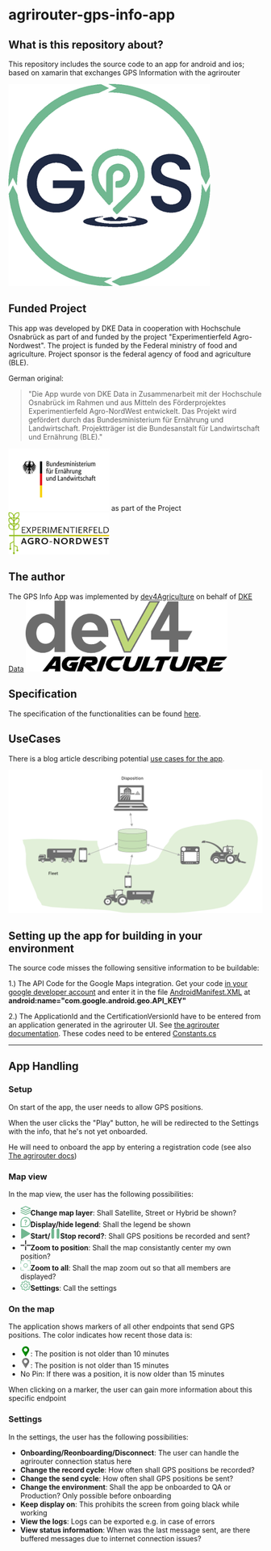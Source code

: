 # agrirouter-gps-info-app

## What is this repository about?
This repository includes the source code to an app for android and ios; based on xamarin that exchanges GPS Information with the agrirouter

<img src="assets/images/gpsapp_Logo.png" width="400px"/>


## Funded Project
This app was developed by DKE Data in cooperation with Hochschule Osnabrück as part of and funded by the project "Experimentierfeld Agro-Nordwest". The project is funded by the Federal ministry of food and agriculture. Project sponsor is the federal agency of food and agriculture (BLE).

German original:
> "Die App wurde von DKE Data in Zusammenarbeit mit der Hochschule Osnabrück im Rahmen und aus Mitteln des Förderprojektes Experimentierfeld Agro-NordWest entwickelt. Das Projekt wird gefördert durch das Bundesministerium für Ernährung und Landwirtschaft. Projektträger ist die Bundesanstalt für Landwirtschaft und Ernährung (BLE)."


<img src="assets/images/BMEL_Logo.svg " width="200px"/>
as part of the Project
<img src="assets/images/logo-agro-nordwest.svg" width="200px"/>


## The author
The GPS Info App was implemented by [dev4Agriculture](https://www.dev4Agriculture.de) on behalf of [DKE Data](https://www.my-agrirouter.com)
<img src="assets/images/dev4Agriculture_Logo.svg" width="400px"/>


## Specification
The specification of the functionalities can be found [here](docs/Specification.md).


## UseCases
There is a blog article describing potential [use cases for the app](https://www.dev4agriculture.de/en/2022/12/04/agrirouter-gps-info-app-2/).

![A potential use case](assets/images/scenario.png)

## Setting up the app for building in your environment

The source code misses the following sensitive information to be buildable:

1.) The API Code for the Google Maps integration. Get your code [in your google developer account](https://cloud.google.com/maps-platform/) and enter it in the file [AndroidManifest.XML](/Agrirouter/Agrirouter.Android/Properties/AndroidManifest.XML) at __android:name="com.google.android.geo.API_KEY"__

2.) The ApplicationId and the CertificationVersionId have to be entered from an application generated in the agrirouter UI. See [the agrirouter documentation](https://docs.my-agrirouter.com/agrirouter-interface-documentation/latest/applications.html). These codes need to be entered [Constants.cs](/Agrirouter/Agrirouter/Common/Constants.cs)

--- 

## App Handling

### Setup

 On start of the app, the user needs to allow GPS positions. 

 When the user clicks the "Play" button, he will be redirected to the Settings with the info, that he's not yet onboarded. 

 He will need to onboard the app by entering a registration code (see also [The agrirouter docs](https://docs.my-agrirouter.com/agrirouter-interface-documentation/latest/integration/onboarding.html#creating-a-registration-code))


### Map view
In the map view, the user has the following possibilities:
* <img src="assets/images/ic_map_layers.png" width="20">**Change map layer**: Shall Satellite, Street or Hybrid be shown?
* <img src="assets/images/ic_help.png" width="20">**Display/hide legend**: Shall the legend be shown
* <img src="assets/images/ic_start.png" width="20">**Start/<img src="assets/images/ic_pause.png" width="20">Stop record?**: Shall GPS positions be recorded and sent?
* <img src="assets/images/ic_my_position_black.png" width="20">**Zoom to position**: Shall the map consistantly center my own position?
* <img src="assets/images/ic_auto_center_green.png" width="20">**Zoom to all**: Shall the map zoom out so that all members are displayed?
* <img src="assets/images/ic_settings.png" width="20">**Settings**: Call the settings

### On the map

The application shows markers of all other endpoints that send GPS positions. The color indicates how recent those data is:

* <img src="assets/images/ic_pin_online.png" width="20">: The position is not older than 10 minutes
* <img src="assets/images/ic_pin_offline.png" width="20">: The position is not older than 15 minutes
* No Pin: If there was a position, it is now older than 15 minutes

When clicking on a marker, the user can gain more information about this specific endpoint


### Settings
In the settings, the user has the following possibilities:

* **Onboarding/Reonboarding/Disconnect**: The user can handle the agrirouter connection status here
* **Change the record cycle**: How often shall GPS positions be recorded?
* **Change the send cycle**: How often shall GPS positions be sent?
* **Change the environment**: Shall the app be onboarded to QA or Production? Only possible before onboarding
* **Keep display on**: This prohibits the screen from going black while working
* **View the logs**: Logs can be exported e.g. in case of errors
* **View status information**: When was the last message sent, are there buffered messages due to internet connection issues?